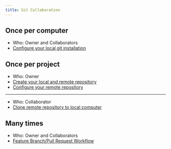 ```yaml
---
title: Git Collaboration
---
```


## Once per computer

- Who: Owner and Collaborators
- [Configure your local git installation](../git/git-configuration)

## Once per project

- Who: Owner
- [Create your local and remote repository](../git/git-vscode)
- [Configure your remote repository](../git/github-repository-configuration)

---

- Who: Collaborator
- [Clone remote repository to local computer](../git/git-clone)

## Many times

- Who: Owner and Collaborators
- [Feature Branch/Pull Request Workflow](../git/git-feature-branch-workflow)
